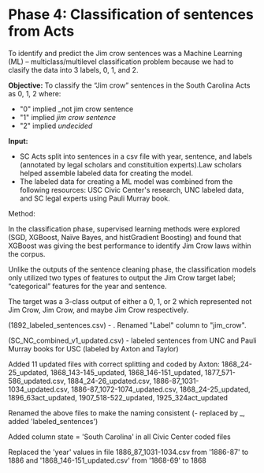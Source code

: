 # Phase 4: Classification of sentences from Acts
To identify and predict the Jim crow sentences was a Machine Learning (ML) – multiclass/multilevel classification problem because we had to clasify the data into 3 labels, 0, 1, and 2. 

**Objective:** To classify the “Jim crow” sentences in the South Carolina Acts as 0, 1, 2 where:
- "0" implied _not jim crow sentence
- "1" implied _jim crow sentence_
- "2" implied _undecided_

**Input:** 
- SC Acts split into sentences in a csv file with year, sentence, and labels  (annotated by legal scholars and constituition experts).Law scholars helped assemble labeled data for creating the model.
- The labeled data for creating a ML model was combined from the following resources: USC Civic Center's research, UNC labeled data, and SC legal experts using Pauli Murray book.


Method: 

In the classification phase, supervised learning methods were explored (SGD, XGBoost, Naïve Bayes, and histGradient Boosting) and found that XGBoost was giving the best performance to identify Jim Crow laws within the corpus. 

Unlike the outputs of the sentence cleaning phase, the classification models only utilized two types of features to output the Jim Crow target label;  “categorical” features for the year and sentence. 

The target was a 3-class output of either a 0, 1, or 2 which represented not Jim Crow, Jim Crow, and maybe Jim Crow respectively. 


(1892_labeled_sentences.csv) - . Renamed "Label" column to "jim_crow". 

(SC_NC_combined_v1_updated.csv) - labeled sentences from UNC and Pauli Murray books for USC (labeled by Axton and Taylor)  

Added 11 updated files with correct splitting and coded by Axton: 1868_24-25_updated, 1868_143-145_updated, 1868_146-151_updated, 1877_571-586_updated.csv, 1884_24-26_updated.csv, 1886-87_1031-1034_updated.csv, 1886-87_1072-1074_updated.csv, 1868_24-25_updated, 1896_63act_updated, 1907_518-522_updated, 1925_324act_updated 

Renamed the above files to make the naming consistent (- replaced by _, added 'labeled_sentences') 

Added column state = 'South Carolina' in all Civic Center coded files 

Replaced the 'year' values in file 1886_87_1031-1034.csv from '1886-87' to 1886 and '1868_146-151_updated.csv' from '1868-69' to 1868 



